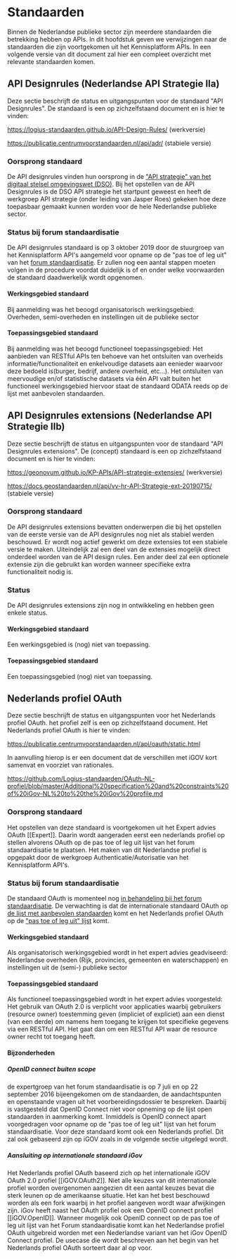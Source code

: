 # Standaarden
Binnen de Nederlandse publieke sector zijn meerdere standaarden die betrekking hebben op APIs. In dit hoofdstuk geven we verwijzingen naar de standaarden die zijn voortgekomen uit het Kennisplatform APIs. In een volgende versie van dit document zal hier een compleet overzicht met relevante standaarden komen.

## API Designrules (Nederlandse API Strategie IIa)
Deze sectie beschrijft de status en uitgangspunten voor de standaard "API Designrules". De standaard is een op zichzelfstaand document en is hier te vinden:

<!-- https://geonovum.github.io/API-Designrules/ (werkversie) -->
https://logius-standaarden.github.io/API-Design-Rules/ (werkversie)

<!-- https://docs.geostandaarden.nl/api/API-Designrules/ (stabiele versie) -->
https://publicatie.centrumvoorstandaarden.nl/api/adr/ (stabiele versie)

### Oorsprong standaard
De API designrules vinden hun oorsprong in de ["API strategie" van het digitaal stelsel omgevingswet (DSO)](https://aandeslagmetdeomgevingswet.nl/digitaal-stelsel/aansluiten/standaarden/api-en-uri-strategie/). Bij het opstellen van de API Designrules is de DSO API strategie het startpunt geweest en heeft de werkgroep API strategie (onder leiding van Jasper Roes) gekeken hoe deze toepasbaar gemaakt kunnen worden voor de hele Nederlandse publieke sector.
### Status bij forum standaardisatie
De API designrules standaard is op 3 oktober 2019 door de stuurgroep van het Kennisplatform API's aangemeld voor opname op de "pas toe of leg uit" van het [forum standaardisatie](https://www.forumstandaardisatie.nl/lijst-open-standaarden/in_lijst/verplicht-pas-toe-leg-uit). Er zullen nog een aantal stappen moeten volgen in de procedure voordat duidelijk is of en onder welke voorwaarden de standaard daadwerkelijk wordt opgenomen.
#### Werkingsgebied standaard
Bij aanmelding was het beoogd organisatorisch werkingsgebied:
Overheden, semi-overheden en instellingen uit de publieke sector
#### Toepassingsgebied standaard
Bij aanmelding was het beoogd functioneel toepassingsgebied:
Het aanbieden van RESTful APIs ten behoeve van het ontsluiten van overheids informatie/functionaliteit en enkelvoudige datasets aan eenieder waarvoor deze bedoeld is(burger, bedrijf, andere overheid, etc…). Het ontsluiten van meervoudige en/of statistische datasets via één API valt buiten het functioneel werkingsgebied hiervoor staat de standaard ODATA reeds op de lijst met aanbevolen standaarden. 

## API Designrules extensions (Nederlandse API Strategie IIb)
Deze sectie beschrijft de status en uitgangspunten voor de standaard "API Designrules extensions". De (concept) standaard is een op zichzelfstaand document en is hier te vinden:

https://geonovum.github.io/KP-APIs/API-strategie-extensies/ (werkversie)

https://docs.geostandaarden.nl/api/vv-hr-API-Strategie-ext-20190715/ (stabiele versie)

### Oorsprong standaard
De API designrules extensions bevatten onderwerpen die bij het opstellen van de eerste versie van de API designrules nog niet als stabiel werden beschouwd. Er wordt nog actief gewerkt om deze extensies tot een stabiele versie te maken. Uiteindelijk zal een deel van de extensies mogelijk direct onderdeel worden van de API design rules. Een ander deel zal een optionele extensie zijn die gebruikt kan worden wanneer specifieke extra functionaliteit nodig is.
### Status 
De API designrules extensions zijn nog in ontwikkeling en hebben geen enkele status.
#### Werkingsgebied standaard
Een werkingsgebied is (nog) niet van toepassing.
#### Toepassingsgebied standaard
Een toepassingsgebied (nog) niet van toepassing.

## Nederlands profiel OAuth

Deze sectie beschrijft de status en uitgangspunten voor het Nederlands profiel OAuth. het profiel zelf is een op zichzelfstaand document.
Het Nederlands profiel OAuth is hier te vinden:
<!-- https://geonovum.github.io/KP-APIs-OAuthNL/#dutch-government-assurance-profile-for-oauth-2-0 -->
https://publicatie.centrumvoorstandaarden.nl/api/oauth/static.html

In aanvulling hierop is er een document dat de verschillen met iGOV kort samenvat en voorziet van rationales.
<!-- https://github.com/Geonovum/KP-APIs-OAuthNL/blob/master/Additional%20specification%20and%20constraints%20of%20iGov-NL%20to%20the%20iGov%20profile.md -->
https://github.com/Logius-standaarden/OAuth-NL-profiel/blob/master/Additional%20specification%20and%20constraints%20of%20iGov-NL%20to%20the%20iGov%20profile.md

### Oorsprong standaard

Het opstellen van deze standaard is voortgekomen uit het Expert advies OAuth [[Expert]]. Daarin wordt aangeraden eerst een nederlands profiel op stellen alvorens OAuth op de pas toe of leg uit lijst van het forum standaardisatie te plaatsen. Het maken van dit Nederlandse profiel is opgepakt door de werkgroep Authenticatie/Autorisatie van het Kennisplatform API's.

### Status bij forum standaardisatie
De standaard OAuth is momenteel nog [in behandeling bij het forum standaardisatie](https://www.forumstandaardisatie.nl/open-standaarden/lijst/in-behandeling). De verwachting is dat de internationale standaard OAuth op [de lijst met aanbevolen standaarden](https://www.forumstandaardisatie.nl/open-standaarden/lijst/aanbevolen) komt en het Nederlands profiel OAuth op de ["pas toe of leg uit" lijst](https://www.forumstandaardisatie.nl/open-standaarden/lijst/verplicht) komt.
#### Werkingsgebied standaard

Als organisatorisch werkingsgebied wordt in het expert advies geadviseerd:
Nederlandse overheden (Rijk, provincies, gemeenten en waterschappen)
en instellingen uit de (semi-) publieke sector

#### Toepassingsgebied standaard

Als functioneel toepassingsgebied wordt in het expert advies voorgesteld:
Het gebruik van OAuth 2.0 is verplicht voor applicaties waarbij gebruikers
(resource owner) toestemming geven (impliciet of expliciet) aan een
dienst (van een derde) om namens hem toegang te krijgen tot specifieke
gegevens via een RESTful API.
Het gaat dan om een RESTful API waar de resource owner recht tot
toegang heeft.

#### Bijzonderheden

##### OpenID connect buiten scope

de expertgroep van het forum standaardisatie is op 7 juli en op 22 september 2016 bijeengekomen
om de standaarden, de aandachtspunten en openstaande vragen uit
het voorbereidingsdossier te bespreken. Daarbij is vastgesteld dat
OpenID Connect niet voor opneming op de lijst open standaarden in
aanmerking komt. Inmiddels is OpenID connect apart voorgedragen voor opname op de "pas toe of leg uit" lijst van het forum standaardisatie. Voor deze standaard komt ook een Nederlands profiel. Dit zal ook gebaseerd zijn op iGOV zoals in de volgende sectie uitgelegd wordt.

##### Aansluiting op internationale standaard iGov
Het Nederlands profiel OAuth baseerd zich op het internationale iGOV OAuth 2.0 profiel [[iGOV.OAuth2]]. Niet alle keuzes van dit internationale profiel worden overgenomen aangezien dit een aantal keuzes bevat die sterk leunen op de amerikaanse situatie. Het kan het best beschouwd worden als een fork waarbij in het profiel aangeven wordt waar afwijkingen zijn.
iGov heeft naast het OAuth profiel ook een OpenID connect profiel [[iGOV.OpenID]]. Wanneer mogelijk ook OpenID connect op de pas toe of leg uit lijst van het Forum standaardisatie komt kan het Nederlandse profiel OAuth uitgebreid worden met een Nederlandse variant van het iGov OpenID Connect profiel. De usecase die wordt beschreven aan het begin van het Nederlands profiel OAuth sorteert daar al op voor.











